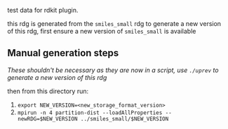 test data for rdkit plugin.

this rdg is generated from the `smiles_small` rdg
to generate a new version of this rdg, first ensure a new version of `smiles_small` is available


## Manual generation steps

*These shouldn't be necessary as they are now in a script, use `./uprev` to generate a new version of this rdg*

then from this directory run:

1) `export NEW_VERSION=<new_storage_format_version>`
2) `mpirun -n 4 partition-dist --loadAllProperties --newRDG=$NEW_VERSION ../smiles_small/$NEW_VERSION` 

